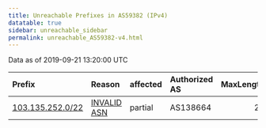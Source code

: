 ```yaml
---
title: Unreachable Prefixes in AS59382 (IPv4)
datatable: true
sidebar: unreachable_sidebar
permalink: unreachable_AS59382-v4.html
---
```


Data as of 2019-09-21 13:20:00 UTC


<div class="datatable-begin"></div>

| Prefix                                                     | Reason                                                                                                  | affected   | Authorized AS   |   MaxLength | Anchor                                       |   unreachable /24s |
|:-----------------------------------------------------------|:--------------------------------------------------------------------------------------------------------|:-----------|:----------------|------------:|:---------------------------------------------|-------------------:|
| [103.135.252.0/22](https://stat.ripe.net/103.135.252.0/22) | [INVALID ASN](https://rpki-validator.ripe.net/announcement-preview?asn=AS59382&prefix=103.135.252.0/22) | partial    | AS138664        |          22 | [APNIC](unreachable_APNIC_RPKI_Root-v4.html) |                  4 |

<div class="datatable-end"></div>